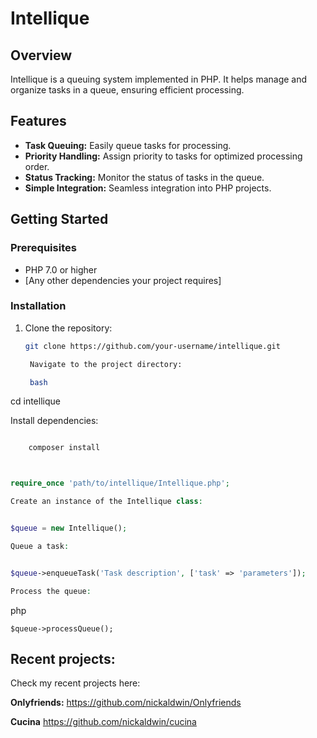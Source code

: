 # Intellique

## Overview

Intellique is a queuing system implemented in PHP. It helps manage and organize tasks in a queue, ensuring efficient processing.

## Features

- **Task Queuing:** Easily queue tasks for processing.
- **Priority Handling:** Assign priority to tasks for optimized processing order.
- **Status Tracking:** Monitor the status of tasks in the queue.
- **Simple Integration:** Seamless integration into PHP projects.

## Getting Started

### Prerequisites

- PHP 7.0 or higher
- [Any other dependencies your project requires]

### Installation

1. Clone the repository:

   ```bash
   git clone https://github.com/your-username/intellique.git

    Navigate to the project directory:

    bash

cd intellique

Install dependencies:

```bash

    composer install
```

 ``` php Usage Include Intellique in your PHP project:

 ```


```php

require_once 'path/to/intellique/Intellique.php';

Create an instance of the Intellique class:
```

```php

$queue = new Intellique();

Queue a task:
```
```php

$queue->enqueueTask('Task description', ['task' => 'parameters']);

Process the queue:
```
php
```
$queue->processQueue();
```

## Recent projects:
Check my recent projects here:

**Onlyfriends:** https://github.com/nickaldwin/Onlyfriends

**Cucina** https://github.com/nickaldwin/cucina


